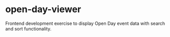 # open-day-viewer
Frontend development exercise to display Open Day event data with search and sort functionality.
